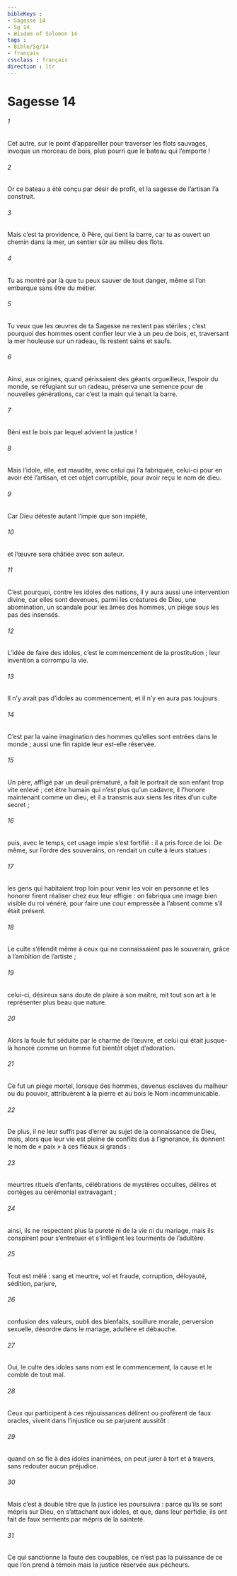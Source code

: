 ```yaml
---
bibleKeys : 
- Sagesse 14
- Sg 14
- Wisdom of Solomon 14
tags : 
- Bible/Sg/14
- français
cssclass : français
direction : ltr
---
```


# Sagesse 14

###### 1
Cet autre, sur le point d’appareiller
pour traverser les flots sauvages,
invoque un morceau de bois,
plus pourri que le bateau qui l’emporte !
###### 2
Or ce bateau a été conçu par désir de profit,
et la sagesse de l’artisan l’a construit.
###### 3
Mais c’est ta providence, ô Père, qui tient la barre,
car tu as ouvert un chemin dans la mer,
un sentier sûr au milieu des flots.
###### 4
Tu as montré par là que tu peux sauver de tout danger,
même si l’on embarque sans être du métier.
###### 5
Tu veux que les œuvres de ta Sagesse ne restent pas stériles ;
c’est pourquoi des hommes osent confier leur vie à un peu de bois,
et, traversant la mer houleuse sur un radeau,
ils restent sains et saufs.
###### 6
Ainsi, aux origines, quand périssaient des géants orgueilleux,
l’espoir du monde, se réfugiant sur un radeau,
préserva une semence pour de nouvelles générations,
car c’est ta main qui tenait la barre.
###### 7
Béni est le bois par lequel advient la justice !
###### 8
Mais l’idole, elle, est maudite, avec celui qui l’a fabriquée,
celui-ci pour en avoir été l’artisan,
et cet objet corruptible, pour avoir reçu le nom de dieu.
###### 9
Car Dieu déteste autant l’impie que son impiété,
###### 10
et l’œuvre sera châtiée avec son auteur.
###### 11
C’est pourquoi, contre les idoles des nations,
il y aura aussi une intervention divine,
car elles sont devenues, parmi les créatures de Dieu, une abomination,
un scandale pour les âmes des hommes,
un piège sous les pas des insensés.
###### 12
L’idée de faire des idoles, c’est le commencement de la prostitution ;
leur invention a corrompu la vie.
###### 13
Il n’y avait pas d’idoles au commencement,
et il n’y en aura pas toujours.
###### 14
C’est par la vaine imagination des hommes
qu’elles sont entrées dans le monde ;
aussi une fin rapide leur est-elle réservée.
###### 15
Un père, affligé par un deuil prématuré,
a fait le portrait de son enfant trop vite enlevé ;
cet être humain qui n’est plus qu’un cadavre,
il l’honore maintenant comme un dieu,
et il a transmis aux siens les rites d’un culte secret ;
###### 16
puis, avec le temps, cet usage impie s’est fortifié :
il a pris force de loi.
De même, sur l’ordre des souverains,
on rendait un culte à leurs statues :
###### 17
les gens qui habitaient trop loin
pour venir les voir en personne et les honorer
firent réaliser chez eux leur effigie :
on fabriqua une image bien visible du roi vénéré,
pour faire une cour empressée à l’absent comme s’il était présent.
###### 18
Le culte s’étendit même
à ceux qui ne connaissaient pas le souverain,
grâce à l’ambition de l’artiste ;
###### 19
celui-ci, désireux sans doute de plaire à son maître,
mit tout son art à le représenter plus beau que nature.
###### 20
Alors la foule fut séduite par le charme de l’œuvre,
et celui qui était jusque-là honoré comme un homme
fut bientôt objet d’adoration.
###### 21
Ce fut un piège mortel,
lorsque des hommes, devenus esclaves du malheur ou du pouvoir,
attribuèrent à la pierre et au bois le Nom incommunicable.
###### 22
De plus, il ne leur suffit pas d’errer
au sujet de la connaissance de Dieu,
mais, alors que leur vie est pleine de conflits dus à l’ignorance,
ils donnent le nom de « paix » à ces fléaux si grands :
###### 23
meurtres rituels d’enfants, célébrations de mystères occultes,
délires et cortèges au cérémonial extravagant ;
###### 24
ainsi, ils ne respectent plus la pureté ni de la vie ni du mariage,
mais ils conspirent pour s’entretuer
et s’infligent les tourments de l’adultère.
###### 25
Tout est mêlé : sang et meurtre, vol et fraude,
corruption, déloyauté, sédition, parjure,
###### 26
confusion des valeurs, oubli des bienfaits,
souillure morale, perversion sexuelle,
désordre dans le mariage, adultère et débauche.
###### 27
Oui, le culte des idoles sans nom
est le commencement, la cause et le comble de tout mal.
###### 28
Ceux qui participent à ces réjouissances
délirent ou profèrent de faux oracles,
vivent dans l’injustice ou se parjurent aussitôt :
###### 29
quand on se fie à des idoles inanimées,
on peut jurer à tort et à travers, sans redouter aucun préjudice.
###### 30
Mais c’est à double titre que la justice les poursuivra :
parce qu’ils se sont mépris sur Dieu,
en s’attachant aux idoles,
et que, dans leur perfidie, ils ont fait de faux serments
par mépris de la sainteté.
###### 31
Ce qui sanctionne la faute des coupables,
ce n’est pas la puissance de ce que l’on prend à témoin
mais la justice réservée aux pécheurs.

